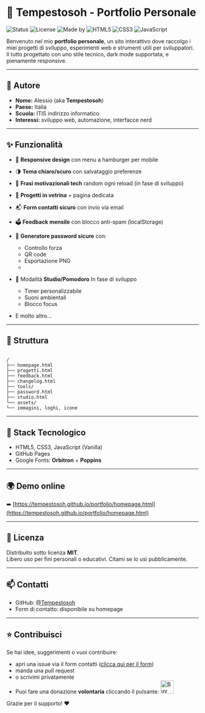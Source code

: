 # 💼 Tempestosoh - Portfolio Personale

![Status](https://img.shields.io/badge/status-attivo-red?style=flat-square)
![License](https://img.shields.io/badge/license-MIT-blue?style=flat-square)
![Made by](https://img.shields.io/badge/made%20by-Tempestosoh-red?style=flat-square)
![HTML5](https://img.shields.io/badge/HTML5-%23E34F26?logo=html5&logoColor=white&style=flat-square)
![CSS3](https://img.shields.io/badge/CSS3-%231572B6?logo=css3&logoColor=white&style=flat-square)
![JavaScript](https://img.shields.io/badge/JavaScript-%23F7DF1E?logo=javascript&logoColor=black&style=flat-square)


Benvenuto nel mio **portfolio personale**, un sito interattivo dove raccolgo i miei progetti di sviluppo, esperimenti web e strumenti utili per sviluppatori.  
Il tutto progettato con uno stile tecnico, dark mode supportata, e pienamente responsive.

---

## 👤 Autore

- **Nome:** Alessio (aka **Tempestosoh**)  
- **Paese:** Italia  
- **Scuola:** ITIS indirizzo informatico  
- **Interessi:** sviluppo web, automazione, interfacce nerd

---

## ✨ Funzionalità

- 📱 **Responsive design** con menu a hamburger per mobile
- 🌗 **Tema chiaro/scuro** con salvataggio preferenze
- 🧠 **Frasi motivazionali tech** random ogni reload (in fase di sviluppo)
- 📁 **Progetti in vetrina** + pagina dedicata
- 📬 **Form contatti sicuro** con invio via email
- 🗳️ **Feedback mensile** con blocco anti-spam (localStorage)
- 🔐 **Generatore password sicure** con:
  - Controllo forza
  - QR code
  - Esportazione PNG
  - 
- 🧪 Modalità **Studio/Pomodoro** In fase di sviluppo
  - Timer personalizzabile
  - Suoni ambientali
  - Blocco focus

- E molto altro...
---

## 📁 Struttura

```

/
├── homepage.html
├── progetti.html
├── feedback.html
├── changelog.html
├── tools/
├── password.html
├── studio.html
└── assets/
└── immagini, loghi, icone

```

---

## 🧰 Stack Tecnologico

- HTML5, CSS3, JavaScript (Vanilla)
- GitHub Pages
- Google Fonts: **Orbitron** + **Poppins**

---

## 🌍 Demo online

➡️ [https://tempestosoh.github.io/portfolio/homepage.html](https://tempestosoh.github.io/portfolio/homepage.html)

---

## 📜 Licenza

Distribuito sotto licenza **MIT**.  
Libero uso per fini personali o educativi. Citami se lo usi pubblicamente.

---

## 📫 Contatti

- GitHub: [@Tempestosoh](https://github.com/Tempestosoh)
- Form di contatto: disponibile su homepage

---

## ⭐ Contribuisci

Se hai idee, suggerimenti o vuoi contribuire:
- apri una issue via il form contatti ([clicca qui per il form](https://tempestosoh.github.io/portfolio/homepage.html#contatti))
- manda una pull request
- o scrivimi privatamente
- Puoi fare una donazione **volontaria** cliccando il pulsante: <a href="https://www.buymeacoffee.com/Tempestosoh" target="_blank">
  <img src="https://img.buymeacoffee.com/button-api/?text=Buy me a coffee&emoji=&slug=Tempestosoh&button_colour=FF5F5F&font_colour=ffffff&font_family=Poppins&outline_colour=000000&coffee_colour=FFDD00"
       style="height: 35px;" alt="Buy Me a Coffee" />
</a>

Grazie per il supporto! ❤️
